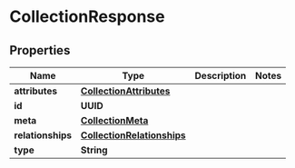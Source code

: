 

# CollectionResponse


## Properties

| Name | Type | Description | Notes |
|------------ | ------------- | ------------- | -------------|
|**attributes** | [**CollectionAttributes**](CollectionAttributes.md) |  |  |
|**id** | **UUID** |  |  |
|**meta** | [**CollectionMeta**](CollectionMeta.md) |  |  |
|**relationships** | [**CollectionRelationships**](CollectionRelationships.md) |  |  |
|**type** | **String** |  |  |



